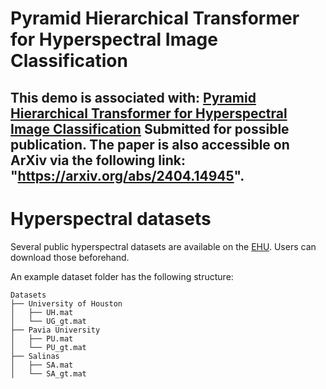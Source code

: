 # Pyramid Hierarchical Transformer for Hyperspectral Image Classification

## This demo is associated with: [Pyramid Hierarchical Transformer for Hyperspectral Image Classification]() Submitted for possible publication. The paper is also accessible on ArXiv via the following link: "https://arxiv.org/abs/2404.14945".


# Hyperspectral datasets

Several public hyperspectral datasets are available on the [EHU]([http://www.ehu.eus/ccwintco/index.php?title=Hyperspectral_Remote_Sensing_Scenes](https://www.ehu.eus/ccwintco/index.php/Hyperspectral_Remote_Sensing_Scenes)). Users can download those beforehand. 

An example dataset folder has the following structure:
```
Datasets
├── University of Houston
│   ├── UH.mat
│   └── UG_gt.mat
├── Pavia University
│   ├── PU.mat
│   └── PU_gt.mat
├── Salinas
│   ├── SA.mat
│   └── SA_gt.mat

